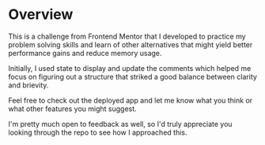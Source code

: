 # Overview

This is a challenge from Frontend Mentor that I developed to practice my problem solving skills and learn of other alternatives that might yield better performance gains and reduce memory usage.

Initially, I used state to display and update the comments which helped me focus on figuring out a structure that striked a good balance between clarity and brievity.

Feel free to check out the deployed app and let me know what you think or what other features you might suggest.

I'm pretty much open to feedback as well, so I'd truly appreciate you looking through the repo to see how I approached this.
